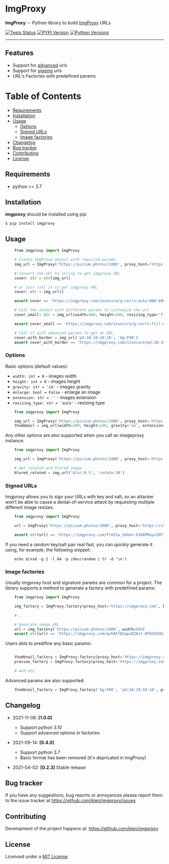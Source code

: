 # ImgProxy

**ImgProxy** -- Python library to build [ImgProxy](https://docs.imgproxy.net/) URLs

[![Tests Status](https://github.com/klen/imgproxy/workflows/tests/badge.svg)](https://github.com/klen/imgproxy/actions)
[![PYPI Version](https://img.shields.io/pypi/v/imgproxy)](https://pypi.org/project/imgproxy/)
[![Python Versions](https://img.shields.io/pypi/pyversions/imgproxy)](https://pypi.org/project/imgproxy/)

---

## Features

* Support for [advanced](https://docs.imgproxy.net/#/generating_the_url_advanced) urls
* Support for [signing](https://docs.imgproxy.net/#/signing_the_url) urls
* URL's Factories with predefined params

# Table of Contents

  * [Requirements](#requirements)
  * [Installation](#installation)
  * [Usage](#usage)
    * [Options](#options)
    * [Signed URLs](#signed-urls)
    * [Image factories](#image-factories)
  * [Changelog](#changelog)
  * [Bug tracker](#bug-tracker)
  * [Contributing](#contributing)
  * [License](#license)


## Requirements

* python >= 3.7


## Installation

**imgproxy** should be installed using pip:

    $ pip install imgproxy


## Usage

```python
    from imgproxy import ImgProxy

    # Create ImgProxy object with required params
    img_url = ImgProxy('https://picsum.photos/1000', proxy_host='https://imgproxy.com', width=800, height=400)

    # Convert the obj to string to get imgproxy URL
    cover: str = str(img_url)

    # or just call it to get imgproxy URL
    cover: str = img_url()

    assert cover == 'https://imgproxy.com/insecure/g:ce/rs:auto:800:400:0/aHR0cHM6Ly9waWNzdW0ucGhvdG9zLzEwMDA'

    # Call the object with different params to customize the url
    cover_small: str = img_url(width=400, height=200, resizing_type='fill')

    assert cover_small == 'https://imgproxy.com/insecure/g:ce/rs:fill:400:200:0/aHR0cHM6Ly9waWNzdW0ucGhvdG9zLzEwMDA'

    # Call it with advanced params to get an URL
    cover_with_border = img_url('pd:10:10:10:10', 'bg:F00')
    assert cover_with_border == 'https://imgproxy.com/insecure/pd:10:10:10:10/bg:F00/g:ce/rs:auto:0:0:0/aHR0cHM6Ly9waWNzdW0ucGhvdG9zLzEwMDA'

```

### Options

Basic options (default values):

* `width: int = 0` - images width
* `height: int = 0` - images height
* `gravity: str = 'ce'` - images gravity
* `enlarge: bool = False` - enlarge an image
* `extension: str = ''` - images extension
* `resizing_type: str = 'auto'` - resizing type

```python
    from imgproxy import ImgProxy

    img_url = ImgProxy('https://picsum.photos/1000', proxy_host='https://imgproxy.com')
    thumbmail = img_url(width=100, height=100, gravity='no', extension='jpg', enlarge=True, resizing_type='fit')
```

Any other options are also supported when you call an imageproxy instance:

```python
    from imgproxy import ImgProxy

    img_url = ImgProxy('https://picsum.photos/1000', proxy_host='https://imgproxy.com')

    # Get rotated and blured image
    blured_rotated = img_url('blur:0.5', 'rotate:30')
```

### Signed URLs

Imgproxy allows you to sign your URLs with key and salt, so an attacker won’t
be able to cause a denial-of-service attack by requesting multiple different
image resizes.

```python
    from imgproxy import ImgProxy

    url = ImgProxy('https://picsum.photos/1000', proxy_host='https://imgproxy.com', key="aa396160c50ea766910eab53", salt="b3fb8f215827bda5d0e7313d")

    assert str(url) == 'https://imgproxy.com/FrH21u_5bXmv-OJ0APMayxZ0F3982xx437gCpqcQ0BM/g:ce/rs:auto:600:0:0/aHR0cHM6Ly9waWNzdW0ucGhvdG9zLzEwMDA'
```

If you need a random key/salt pair real fast, you can quickly generate it
using, for example, the following snippet:

```shell
    echo $(xxd -g 2 -l 64 -p /dev/random | tr -d '\n')
```

### Image factories

Usually imgproxy host and signature params are common for a project.
The library supports a method to generate a factory with predefined params:

```python
    from imgproxy import ImgProxy

    img_factory = ImgProxy.factory(proxy_host='https://imgproxy.com', key="aa396160c50ea766910eab53", salt="b3fb8f215827bda5d0e7313d")

    # ...

    # Generate image URL
    url = img_factory('https://picsum.photos/1000', width=600)
    assert str(url) == 'https://imgproxy.com/qcKAFfBJwpiKZ6xt-NT6GXGOGizkeq4sgyfoQ4h-080/g:ce/rs:auto:600:0:0/aHR0cHM6Ly9waWNzdW0ucGhvdG9zLzEwMDA'
```

Users able to predifine any basic params:
```python

    thumbnail_factory = ImgProxy.factory(proxy_host='https://imgproxy.com', width=300, height=200)
    preview_factory = ImgProxy.factory(proxy_host='https://imgproxy.com', width=500, resizing_type='fit')

    # and etc
```

Advanced params are also supported:

```python
    thumbnail_factory = ImgProxy.factory('bg:F00', 'pd:10:10:10:10', proxy_host='https://imgproxy.com', width=300, height=200)
```

## Changelog

* 2021-11-08: **[1.0.0]**
    - Support python 3.10
    - Support advanced options in factories

* 2021-09-14: **[0.4.0]**
    - Support python 3.7
    - Basic format has been removed (it's depricated in ImgProxy)

* 2021-04-02: **[0.2.3]** Stable release


## Bug tracker

If you have any suggestions, bug reports or annoyances please report them to
the issue tracker at https://github.com/klen/imgproxy/issues


## Contributing

Development of the project happens at: https://github.com/klen/imgproxy


## License

Licensed under a [MIT License](http://opensource.org/licenses/MIT)
